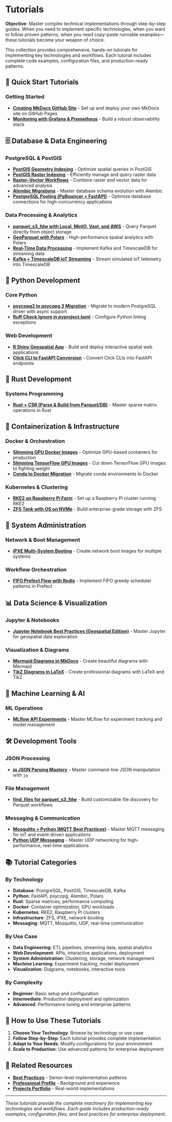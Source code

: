 # Tutorials

**Objective**: Master complex technical implementations through step-by-step guides. When you need to implement specific technologies, when you want to follow proven patterns, when you need copy-paste runnable examples—these tutorials become your weapon of choice.

This collection provides comprehensive, hands-on tutorials for implementing key technologies and workflows. Each tutorial includes complete code examples, configuration files, and production-ready patterns.

## 🚀 Quick Start Tutorials

### Getting Started
- **[Creating MkDocs GitHub Site](creating-mkdocs-github-site.md)** - Set up and deploy your own MkDocs site on GitHub Pages
- **[Monitoring with Grafana & Prometheus](monitoring-with-grafana-prometheus.md)** - Build a robust observability stack

## 🗄️ Database & Data Engineering

### PostgreSQL & PostGIS
- **[PostGIS Geometry Indexing](postgis-geometry-indexing.md)** - Optimize spatial queries in PostGIS
- **[PostGIS Raster Indexing](postgis-raster-indexing.md)** - Efficiently manage and query raster data
- **[Raster–Vector Workflows](postgis-raster-vector-workflows.md)** - Combine raster and vector data for advanced analysis
- **[Alembic Migrations](alembic-migrations.md)** - Master database schema evolution with Alembic
- **[PostgreSQL Pooling (PgBouncer + FastAPI)](postgres-pooling.md)** - Optimize database connections for high-concurrency applications

### Data Processing & Analytics
- **[parquet_s3_fdw with Local, MinIO, Vast, and AWS](parquet-s3-fdw.md)** - Query Parquet directly from object storage
- **[GeoParquet with Polars](geoparquet-with-polars.md)** - High-performance spatial analytics with Polars
- **[Real-Time Data Processing](real-time-data-processing.md)** - Implement Kafka and TimescaleDB for streaming data
- **[Kafka + TimescaleDB IoT Streaming](kafka-timescaledb-iot.md)** - Stream simulated IoT telemetry into TimescaleDB

## 🐍 Python Development

### Core Python
- **[psycopg2 to psycopg 3 Migration](psycopg2-to-psycopg3-migration.md)** - Migrate to modern PostgreSQL driver with async support
- **[Ruff Check Ignore in pyproject.toml](ruff-check-ignore-pyproject.md)** - Configure Python linting exceptions

### Web Development
- **[R Shiny Geospatial App](r-shiny-geoapp.md)** - Build and deploy interactive spatial web applications
- **[Click CLI to FastAPI Conversion](click-to-fastapi-conversion.md)** - Convert Click CLIs into FastAPI endpoints

## 🦀 Rust Development

### Systems Programming
- **[Rust + CSR (Parse & Build from Parquet/DB)](rust-csr-parquet-db.md)** - Master sparse matrix operations in Rust

## 🐳 Containerization & Infrastructure

### Docker & Orchestration
- **[Slimming GPU Docker Images](slim-gpu-docker-images.md)** - Optimize GPU-based containers for production
- **[Slimming TensorFlow GPU Images](slim-tf-gpu-images.md)** - Cut down TensorFlow GPU images to fighting weight
- **[Conda to Docker Migration](conda-to-docker-migration.md)** - Migrate conda environments to Docker

### Kubernetes & Clustering
- **[RKE2 on Raspberry Pi Farm](rke2-raspberry-pi.md)** - Set up a Raspberry Pi cluster running RKE2
- **[ZFS Tank with OS on NVMe](zfs-tank-nvme.md)** - Build enterprise-grade storage with ZFS

## 🔧 System Administration

### Network & Boot Management
- **[iPXE Multi-System Booting](ipxe-multi-boot.md)** - Create network boot images for multiple systems

### Workflow Orchestration
- **[FIFO Prefect Flow with Redis](prefect-fifo-redis.md)** - Implement FIFO greedy scheduler patterns in Prefect

## 📊 Data Science & Visualization

### Jupyter & Notebooks
- **[Jupyter Notebook Best Practices (Geospatial Edition)](jupyter-notebook-best-practices-geo.md)** - Master Jupyter for geospatial data exploration

### Visualization & Diagrams
- **[Mermaid Diagrams in MkDocs](mermaid-diagrams.md)** - Create beautiful diagrams with Mermaid
- **[TikZ Diagrams in LaTeX](latex-tikz-diagrams.md)** - Create professional diagrams with LaTeX and TikZ

## 🤖 Machine Learning & AI

### ML Operations
- **[MLflow API Experiments](mlflow-api-experiments.md)** - Master MLflow for experiment tracking and model management

## 🛠️ Development Tools

### JSON Processing
- **[jq JSON Parsing Mastery](jq-json-parsing-mastery.md)** - Master command-line JSON manipulation with `jq`

### File Management
- **[find_files for parquet_s3_fdw](find-files-parquet-fdw.md)** - Build customizable file discovery for Parquet workflows

### Messaging & Communication
- **[Mosquitto + Python (MQTT Best Practices)](mosquitto-mqtt-python.md)** - Master MQTT messaging for IoT and event-driven applications
- **[Python UDP Messaging](python-udp.md)** - Master UDP networking for high-performance, real-time applications

## 📚 Tutorial Categories

### By Technology
- **Database**: PostgreSQL, PostGIS, TimescaleDB, Kafka
- **Python**: FastAPI, psycopg, Alembic, Polars
- **Rust**: Sparse matrices, performance computing
- **Docker**: Container optimization, GPU workloads
- **Kubernetes**: RKE2, Raspberry Pi clusters
- **Infrastructure**: ZFS, iPXE, network booting
- **Messaging**: MQTT, Mosquitto, UDP, real-time communication

### By Use Case
- **Data Engineering**: ETL pipelines, streaming data, spatial analytics
- **Web Development**: APIs, interactive applications, deployment
- **System Administration**: Clustering, storage, network management
- **Machine Learning**: Experiment tracking, model deployment
- **Visualization**: Diagrams, notebooks, interactive tools

### By Complexity
- **Beginner**: Basic setup and configuration
- **Intermediate**: Production deployment and optimization
- **Advanced**: Performance tuning and enterprise patterns

## 🎯 How to Use These Tutorials

1. **Choose Your Technology**: Browse by technology or use case
2. **Follow Step-by-Step**: Each tutorial provides complete implementation
3. **Adapt to Your Needs**: Modify configurations for your environment
4. **Scale to Production**: Use advanced patterns for enterprise deployment

## 🔗 Related Resources

- **[Best Practices](../best-practices/)** - Senior-level implementation patterns
- **[Professional Profile](../about.md)** - Background and experience
- **[Projects Portfolio](../projects.md)** - Real-world implementations

---

*These tutorials provide the complete machinery for implementing key technologies and workflows. Each guide includes production-ready examples, configuration files, and best practices for enterprise deployment.*
